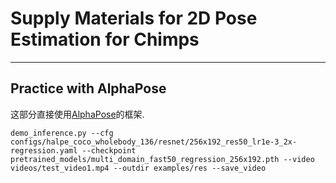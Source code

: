 # Supply Materials for 2D Pose Estimation for Chimps

---
## Practice with AlphaPose
这部分直接使用[AlphaPose](https://github.com/MVIG-SJTU/AlphaPose)的框架.
```
demo_inference.py --cfg configs/halpe_coco_wholebody_136/resnet/256x192_res50_lr1e-3_2x-regression.yaml --checkpoint pretrained_models/multi_domain_fast50_regression_256x192.pth --video videos/test_video1.mp4 --outdir examples/res --save_video
```
